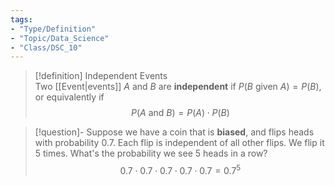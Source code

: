 ```yaml
---  
tags:  
- "Type/Definition"  
- "Topic/Data_Science"  
- "Class/DSC_10"  
---  
```

  
> [!definition] Independent Events  
> Two [[Event|events]] $A$ and $B$ are **independent** if $P(B\text{ given }A)=P(B)$, or equivalently if $$P(A\text{ and }B)=P(A)\cdot P(B)$$  
  
> [!question]- Suppose we have a coin that is **biased**, and flips heads with probability 0.7. Each flip is independent of all other flips. We flip it 5 times. What's the probability we see 5 heads in a row?  
> $$0.7\cdot0.7\cdot0.7\cdot0.7\cdot0.7=0.7^5$$  
